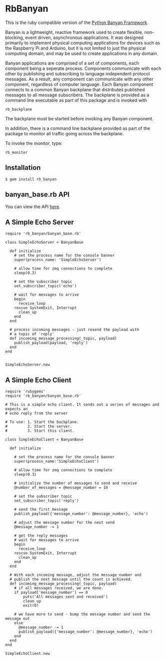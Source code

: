 

# RbBanyan
This is the ruby compatible version of the [Python Banyan Framework](https://mryslab.github.io/python_banyan/).

Banyan is a lightweight, reactive framework used to create flexible, non-blocking, 
event driven, asynchronous applications. It was designed primarily to 
implement physical computing applications for devices such as the 
Raspberry Pi and Arduino, but it is not limited to just the physical computing domain, 
and may be used to create applications in any domain.

Banyan applications are comprised of a set of components, each component being a seperate process. 
Components communicate with each other by publishing and subscribing to language independent protocol messages.
As a result, any component can communicate with any other component, regardless of computer language.
Each Banyan component connects to a common Banyan backplane that distributes published messages to all message
subscribers. The backplane is provided as a command line executable as part of this package and is invoked with

```apple js
rb_backplane
```
The backplane must be started before invoking any Banyan component.

In addiition, there is a command line backplane provided as part of the package to monitor all traffic
going across the backplane.

To invoke the monitor, type:
```apple js
rb_monitor
```

## Installation


    $ gem install rb_banyan

## banyan_base.rb API
You can view the API [here](http://htmlpreview.github.com/?https://github.com/MrYsLab/rb_banyan/blob/master/docs/BanyanBase.html).

## A Simple Echo Server
```
require 'rb_banyan/banyan_base.rb'

class SimpleEchoServer < BanyanBase

  def initialize
    # set the process name for the console banner
    super(process_name: 'SimpleEchoServer')
    
    # allow time for zmq connections to complete
    sleep(0.3)

    # set the subscriber topic
    set_subscriber_topic('echo')

    # wait for messages to arrive
    begin
      receive_loop
    rescue SystemExit, Interrupt
      clean_up
    end
  end

  # process incoming messages - just resend the payload with
  # a topic of 'reply'
  def incoming_message_processing(_topic, payload)
    publish_payload(payload, 'reply')
  end
end


SimpleEchoServer.new

```
## A Simple Echo Client

```
require 'rubygems'
require 'rb_banyan/banyan_base.rb'

# This is a simple echo client. It sends out a series of messages and expects an
# echo reply from the server

# To use: 1. Start the backplane.
#         2. Start the server.
#         3. Start this client.

class SimpleEchoClient < BanyanBase

  def initialize

    # set the process name for the console banner
    super(process_name:'SimpleEchoClient')

    # allow time for zmq connections to complete
    sleep(0.3)

    # initialize the number of messages to send and receive
    @number_of_messages = @message_number = 10

    # set the subscriber topic
    set_subscriber_topic('reply')

    # send the first message
    publish_payload({'message_number': @message_number}, 'echo')

    # adjust the message number for the next send
    @message_number -= 1

    # get the reply messages
    # wait for messages to arrive
    begin
      receive_loop
    rescue SystemExit, Interrupt
      clean_up
    end
  end

  # With each incoming message, adjust the message number and 
  # publish the next message until the count is achieved.
  def incoming_message_processing(_topic, payload)
    # if all messages received, we are done.
    if payload['message_number'] == 0
        puts('All messages sent and received')
        clean_up
        exit(0)

    # we have more to send - bump the message number and send the message out
    else
      @message_number -= 1
      publish_payload({'message_number': @message_number}, 'echo')
    end
  end
end

SimpleEchoClient.new

```